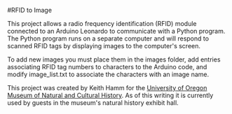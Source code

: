 #RFID to Image

This project allows a radio frequency identification (RFID) module connected to an Arduino Leonardo to communicate with a Python program. The Python program runs on a separate computer and will respond to scanned RFID tags by displaying images to the computer's screen.

To add new images you must place them in the images folder, add entries associating RFID tag numbers to characters to the Arduino code, and modify image_list.txt to associate the characters with an image name.

This project was created by Keith Hamm for the [University of Oregon Museum of Natural and Cultural History](http://natural-history.uoregon.edu). As of this writing it is currently used by guests in the museum's natural history exhibit hall.
